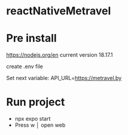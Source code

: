 # reactNativeMetravel

# Pre install

https://nodejs.org/en
current version 18.17.1

create .env file

Set next variable:
API_URL=https://metravel.by

# Run project

- npx expo start
- Press w │ open web


